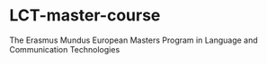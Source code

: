 # LCT-master-course
The Erasmus Mundus European Masters Program in Language and Communication Technologies
